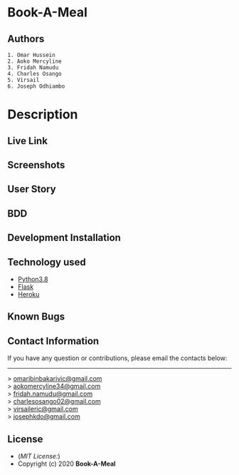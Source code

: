 # Book-A-Meal
## Authors
    1. Omar Hussein
    2. Aoko Mercyline
    3. Fridah Namudu
    4. Charles Osango
    5. Virsail
    6. Joseph Odhiambo

# Description

## Live Link

## Screenshots

## User Story

## BDD

## Development Installation

## Technology used
* [Python3.8](https://www.python.org/)
* [Flask](http://flask.pocoo.org/)
* [Heroku](https://heroku.com)

## Known Bugs

## Contact Information 
If you have any question or contributions, please email the contacts below:
    <hr>
    > omaribinbakarivic@gmail.com <br>
    > aokomercyline34@gmail.com <br>
    > fridah.namudu@gmail.com <br>
    > charlesosango02@gmail.com <br>
    > virsaileric@gmail.com <br>
    > josephkdo@gmail.com <br>

## License
* (*MIT License:*)
* Copyright (c) 2020 **Book-A-Meal**